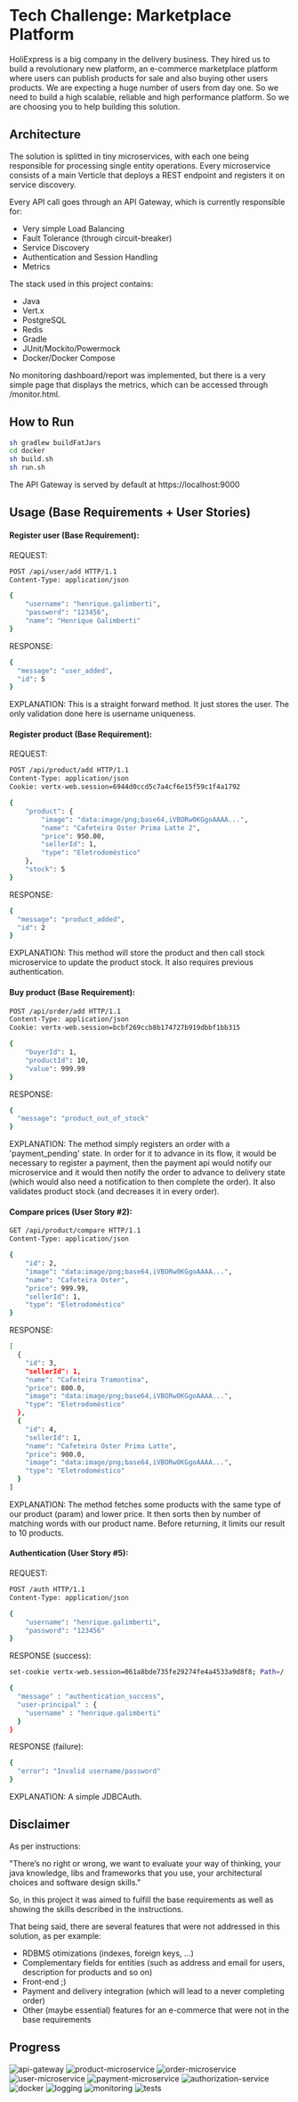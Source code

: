# Tech Challenge: Marketplace Platform
HoliExpress is a big company in the delivery business. They hired us to build a revolutionary new
platform, an e-commerce marketplace platform where users can publish products for sale and
also buying other users products. We are expecting a huge number of users from day one. So we
need to build a high scalable, reliable and high performance platform. So we are choosing you to
help building this solution.

## Architecture
The solution is splitted in tiny microservices, with each one being responsible for processing 
single entity operations. Every microservice consists of a main Verticle that deploys a REST 
endpoint and registers it on service discovery.

Every API call goes through an API Gateway, which is currently responsible for: 
* Very simple Load Balancing 
* Fault Tolerance (through circuit-breaker)
* Service Discovery
* Authentication and Session Handling
* Metrics

The stack used in this project contains:
* Java
* Vert.x
* PostgreSQL
* Redis
* Gradle
* JUnit/Mockito/Powermock
* Docker/Docker Compose

No monitoring dashboard/report was implemented, but there is a very simple page that displays
the metrics, which can be accessed through /monitor.html.

## How to Run
```sh
sh gradlew buildFatJars
cd docker
sh build.sh
sh run.sh
```
The API Gateway is served by default at https://localhost:9000

## Usage (Base Requirements + User Stories)
#### Register user (Base Requirement):
REQUEST:
```sh
POST /api/user/add HTTP/1.1
Content-Type: application/json

{
    "username": "henrique.galimberti",
    "password": "123456",
    "name": "Henrique Galimberti"
}
```
RESPONSE:
```sh
{
  "message": "user_added",
  "id": 5
}
```
EXPLANATION:
This is a straight forward method. It just stores the user.
The only validation done here is username uniqueness.
#### Register product (Base Requirement):
REQUEST:
```sh
POST /api/product/add HTTP/1.1
Content-Type: application/json
Cookie: vertx-web.session=6944d0ccd5c7a4cf6e15f59c1f4a1792

{
    "product": {
        "image": "data:image/png;base64,iVBORw0KGgoAAAA...",
        "name": "Cafeteira Oster Prima Latte 2",
        "price": 950.00,
        "sellerId": 1,
        "type": "Eletrodoméstico"
    },
    "stock": 5
}
```
RESPONSE:
```sh
{
  "message": "product_added",
  "id": 2
}
```
EXPLANATION:
This method will store the product and 
then call stock microservice to update the product stock.
It also requires previous authentication.
#### Buy product (Base Requirement):
```sh
POST /api/order/add HTTP/1.1
Content-Type: application/json
Cookie: vertx-web.session=bcbf269ccb8b174727b919dbbf1bb315

{
    "buyerId": 1,
    "productId": 10,
    "value": 999.99
}
```
RESPONSE:
```sh
{
  "message": "product_out_of_stock"
}
```
EXPLANATION:
The method simply registers an order with a 'payment_pending' state.
In order for it to advance in its flow, it would be necessary to register
a payment, then the payment api would notify our microservice and it would then
notify the order to advance to delivery state (which would also need a notification to then complete the order).
It also validates product stock (and decreases it in every order). 
#### Compare prices (User Story #2):
```sh
GET /api/product/compare HTTP/1.1
Content-Type: application/json

{
    "id": 2,
    "image": "data:image/png;base64,iVBORw0KGgoAAAA...",
    "name": "Cafeteira Oster",
    "price": 999.99,
    "sellerId": 1,
    "type": "Eletrodoméstico"
}
```
RESPONSE:
```sh
[
  {
    "id": 3,
    "sellerId": 1,
    "name": "Cafeteira Tramontina",
    "price": 800.0,
    "image": "data:image/png;base64,iVBORw0KGgoAAAA...",
    "type": "Eletrodoméstico"
  },
  {
    "id": 4,
    "sellerId": 1,
    "name": "Cafeteira Oster Prima Latte",
    "price": 900.0,
    "image": "data:image/png;base64,iVBORw0KGgoAAAA...",
    "type": "Eletrodoméstico"
  }
]
```
EXPLANATION:
The method fetches some products with the same type of our product (param) and lower price.
It then sorts then by number of matching words with our product name.
Before returning, it limits our result to 10 products. 
#### Authentication (User Story #5):
REQUEST:
```sh
POST /auth HTTP/1.1
Content-Type: application/json

{
    "username": "henrique.galimberti",
    "password": "123456"
}
```
RESPONSE (success):
```sh
set-cookie vertx-web.session=061a8bde735fe29274fe4a4533a9d8f8; Path=/

{
  "message" : "authentication_success",
  "user-principal" : {
    "username" : "henrique.galimberti"
  }
}
```
RESPONSE (failure):
```sh
{
  "error": "Invalid username/password"
}
```
EXPLANATION:
A simple JDBCAuth.

## Disclaimer
As per instructions:

"There’s no right or wrong, we want to evaluate your 
way of thinking, your java knowledge, libs and frameworks
 that you use, your architectural choices and software design skills."

So, in this project it was aimed to fulfill the base requirements as well as 
showing the skills described in the instructions.

That being said, there are several features that were not addressed in this solution, as per example:
* RDBMS otimizations (indexes, foreign keys, ...)
* Complementary fields for entities (such as address and email for users, description for products and so on)
* Front-end ;)
* Payment and delivery integration (which will lead to a never completing order)
* Other (maybe essential) features for an e-commerce that were not in the base requirements


## Progress
![api-gateway](https://progress-bar.dev/100?title=api-gateway)
![product-microservice](https://progress-bar.dev/100?title=product-microservice)
![order-microservice](https://progress-bar.dev/100?title=order-microservice)
![user-microservice](https://progress-bar.dev/100?title=user-microservice)
![payment-microservice](https://progress-bar.dev/100?title=payment-microservice)
![authorization-service](https://progress-bar.dev/100?title=authorization-service)
![docker](https://progress-bar.dev/100?title=docker)
![logging](https://progress-bar.dev/100?title=logging)
![monitoring](https://progress-bar.dev/100?title=monitoring)
![tests](https://progress-bar.dev/100?title=tests)